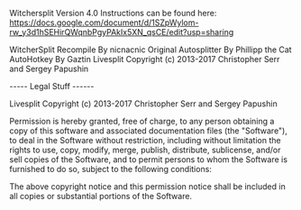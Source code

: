 Witchersplit Version 4.0 Instructions can be found here: https://docs.google.com/document/d/1SZpWylom-rw_y3d1hSEHirQWqnbPgyPAkIx5XN_qsCE/edit?usp=sharing

WitcherSplit Recompile By nicnacnic
Original Autosplitter By Phillipp the Cat
AutoHotkey By Gaztin
Livesplit Copyright (c) 2013-2017 Christopher Serr and Sergey Papushin

----- Legal Stuff ------

Livesplit Copyright (c) 2013-2017 Christopher Serr and Sergey Papushin

Permission is hereby granted, free of charge, to any person obtaining a copy of this software and 
associated documentation files (the "Software"), to deal in the Software without restriction, including 
without limitation the rights to use, copy, modify, merge, publish, distribute, sublicense, and/or sell 
copies of the Software, and to permit persons to whom the Software is furnished to do so, subject to the 
following conditions:

The above copyright notice and this permission notice shall be included in all copies or substantial 
portions of the Software.
